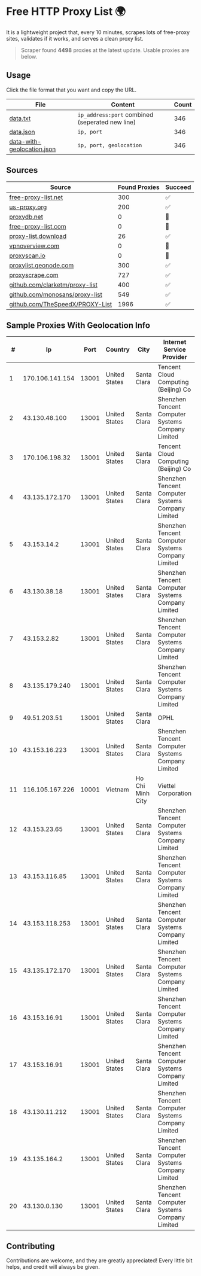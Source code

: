 
# Free HTTP Proxy List 🌍

It is a lightweight project that, every 10 minutes, scrapes lots of free-proxy sites, validates if it works, and serves a clean proxy list.


> Scraper found **4498** proxies at the latest update. Usable proxies are below.

## Usage

Click the file format that you want and copy the URL.


|File|Content|Count|
|----|-------|-----|
|[data.txt](https://raw.githubusercontent.com/themiralay/Proxy-List-World/master/data.txt)|`ip_address:port` combined (seperated new line)|346|
|[data.json](https://raw.githubusercontent.com/themiralay/Proxy-List-World/master/data.json)|`ip, port`|346|
|[data-with-geolocation.json](https://raw.githubusercontent.com/themiralay/Proxy-List-World/master/data-with-geolocation.json)|`ip, port, geolocation`|346|

## Sources

|Source|Found Proxies|Succeed|
|------|-------------|-------|
|[free-proxy-list.net](https://free-proxy-list.net)|300|✅|
|[us-proxy.org](https://www.us-proxy.org)|200|✅|
|[proxydb.net](http://proxydb.net)|0|🚫|
|[free-proxy-list.com](https://free-proxy-list.com/?page=&port=&type%5B%5D=http&type%5B%5D=https&up_time=0&search=Search)|0|🚫|
|[proxy-list.download](https://www.proxy-list.download/HTTP)|26|✅|
|[vpnoverview.com](https://vpnoverview.com/privacy/anonymous-browsing/free-proxy-servers)|0|🚫|
|[proxyscan.io](https://www.proxyscan.io)|0|🚫|
|[proxylist.geonode.com](https://proxylist.geonode.com/api/proxy-list?limit=300&page=1&sort_by=lastChecked&sort_type=desc&protocols=http,https)|300|✅|
|[proxyscrape.com](https://api.proxyscrape.com/v2/?request=displayproxies&protocol=http&timeout=10000&country=all&ssl=all&anonymity=all)|727|✅|
|[github.com/clarketm/proxy-list](https://raw.githubusercontent.com/clarketm/proxy-list/master/proxy-list-raw.txt)|400|✅|
|[github.com/monosans/proxy-list](https://raw.githubusercontent.com/monosans/proxy-list/main/proxies/http.txt)|549|✅|
|[github.com/TheSpeedX/PROXY-List](https://raw.githubusercontent.com/TheSpeedX/PROXY-List/master/http.txt)|1996|✅|


## Sample Proxies With Geolocation Info

|#|Ip|Port|Country|City|Internet Service Provider|
|-|--|----|-------|----|-------------------------|
|1|170.106.141.154|13001|United States|Santa Clara|Tencent Cloud Computing (Beijing) Co|
|2|43.130.48.100|13001|United States|Santa Clara|Shenzhen Tencent Computer Systems Company Limited|
|3|170.106.198.32|13001|United States|Santa Clara|Tencent Cloud Computing (Beijing) Co|
|4|43.135.172.170|13001|United States|Santa Clara|Shenzhen Tencent Computer Systems Company Limited|
|5|43.153.14.2|13001|United States|Santa Clara|Shenzhen Tencent Computer Systems Company Limited|
|6|43.130.38.18|13001|United States|Santa Clara|Shenzhen Tencent Computer Systems Company Limited|
|7|43.153.2.82|13001|United States|Santa Clara|Shenzhen Tencent Computer Systems Company Limited|
|8|43.135.179.240|13001|United States|Santa Clara|Shenzhen Tencent Computer Systems Company Limited|
|9|49.51.203.51|13001|United States|Santa Clara|OPHL|
|10|43.153.16.223|13001|United States|Santa Clara|Shenzhen Tencent Computer Systems Company Limited|
|11|116.105.167.226|10001|Vietnam|Ho Chi Minh City|Viettel Corporation|
|12|43.153.23.65|13001|United States|Santa Clara|Shenzhen Tencent Computer Systems Company Limited|
|13|43.153.116.85|13001|United States|Santa Clara|Shenzhen Tencent Computer Systems Company Limited|
|14|43.153.118.253|13001|United States|Santa Clara|Shenzhen Tencent Computer Systems Company Limited|
|15|43.135.172.170|13001|United States|Santa Clara|Shenzhen Tencent Computer Systems Company Limited|
|16|43.153.16.91|13001|United States|Santa Clara|Shenzhen Tencent Computer Systems Company Limited|
|17|43.153.16.91|13001|United States|Santa Clara|Shenzhen Tencent Computer Systems Company Limited|
|18|43.130.11.212|13001|United States|Santa Clara|Shenzhen Tencent Computer Systems Company Limited|
|19|43.135.164.2|13001|United States|Santa Clara|Shenzhen Tencent Computer Systems Company Limited|
|20|43.130.0.130|13001|United States|Santa Clara|Shenzhen Tencent Computer Systems Company Limited|



## Contributing

Contributions are welcome, and they are greatly appreciated! Every
little bit helps, and credit will always be given.


